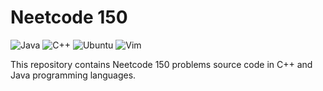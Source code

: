 # Neetcode 150

![Java](https://custom-icon-badges.herokuapp.com/badge/Java-E34F26?logo=java&logoColor=white)
![C++](https://custom-icon-badges.herokuapp.com/badge/C++-00599C?logo=cpp2&logoColor=white)
![Ubuntu](https://img.shields.io/badge/Ubuntu-E95420.svg?logo=Ubuntu&logoColor=white)
![Vim](https://img.shields.io/badge/Neovim-57A143?logo=Neovim&logoColor=white)

This repository contains Neetcode 150 problems source code in C++ and Java programming languages.